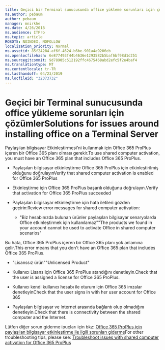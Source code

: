 ```yaml
---
title: Geçici bir Terminal sunucusunda office yükleme sorunları için çözümler
ms.author: pebaum
author: pebaum
manager: mnirkhe
ms.date: 4/26/2018
ms.audience: ITPro
ms.topic: article
ROBOTS: NOINDEX, NOFOLLOW
localization_priority: Normal
ms.assetid: 85f24284-af6f-4624-b6be-901a4a9206eb
ms.openlocfilehash: 6e877493f44b4636e1293582b5baf6bf98d1d251
ms.sourcegitcommit: 9d78905c512192ffc4675468abd2efc5f2e4baf4
ms.translationtype: MT
ms.contentlocale: tr-TR
ms.lasthandoff: 04/23/2019
ms.locfileid: "32373732"
---
```

# <a name="solutions-for-issues-around-installing-office-on-a-terminal-server"></a><span data-ttu-id="787dd-102">Geçici bir Terminal sunucusunda office yükleme sorunları için çözümler</span><span class="sxs-lookup"><span data-stu-id="787dd-102">Solutions for issues around installing office on a Terminal Server</span></span>

<span data-ttu-id="787dd-103">Paylaşılan bilgisayar Etkinleştirmesi'ni kullanmak için Office 365 ProPlus içeren bir Office 365 planı olması gerekir.</span><span class="sxs-lookup"><span data-stu-id="787dd-103">To use shared computer activation, you must have an Office 365 plan that includes Office 365 ProPlus.</span></span>
  
- <span data-ttu-id="787dd-104">Paylaşılan bilgisayar etkinleştirme Office 365 ProPlus için etkinleştirilmiş olduğunu doğrulayın</span><span class="sxs-lookup"><span data-stu-id="787dd-104">Verify that shared computer activation is enabled for Office 365 ProPlus</span></span>
    
- <span data-ttu-id="787dd-105">Etkinleştirme için Office 365 ProPlus başarılı olduğunu doğrulayın.</span><span class="sxs-lookup"><span data-stu-id="787dd-105">Verify that activation for Office 365 ProPlus succeeded</span></span>
    
- <span data-ttu-id="787dd-106">Paylaşılan bilgisayar etkinleştirme için hata iletileri gözden geçirin:</span><span class="sxs-lookup"><span data-stu-id="787dd-106">Review error messages for shared computer activation:</span></span>
    
  - <span data-ttu-id="787dd-107">"Biz hesabınızda bulunan ürünler paylaşılan bilgisayar senaryolarda Office etkinleştirmek için kullanılamaz"</span><span class="sxs-lookup"><span data-stu-id="787dd-107">"The products we found in your account cannot be used to activate Office in shared computer scenarios"</span></span>
  
<span data-ttu-id="787dd-108">Bu hata, Office 365 ProPlus içeren bir Office 365 planı yok anlamına gelir.</span><span class="sxs-lookup"><span data-stu-id="787dd-108">This error means that you don't have an Office 365 plan that includes Office 365 ProPlus.</span></span>
    
  - <span data-ttu-id="787dd-109">"Lisanssız ürün"</span><span class="sxs-lookup"><span data-stu-id="787dd-109">"Unlicensed Product"</span></span>
    
  - <span data-ttu-id="787dd-110">Kullanıcı Lisans için Office 365 ProPlus atandığını denetleyin.</span><span class="sxs-lookup"><span data-stu-id="787dd-110">Check that the user is assigned a license for Office 365 ProPlus.</span></span>
    
  - <span data-ttu-id="787dd-111">Kullanıcı kendi kullanıcı hesabı ile oturum için Office 365 imzalar denetleyin</span><span class="sxs-lookup"><span data-stu-id="787dd-111">Check that the user signs in with her user account for Office 365</span></span>
    
  - <span data-ttu-id="787dd-112">Paylaşılan bilgisayar ve Internet arasında bağlantı olup olmadığını denetleyin.</span><span class="sxs-lookup"><span data-stu-id="787dd-112">Check that there is connectivity between the shared computer and the Internet.</span></span>
    
<span data-ttu-id="787dd-113">Lütfen diğer sorun giderme ipuçları için bkz: [Office 365 ProPlus için paylaşılan bilgisayar etkinleştirme ile ilgili sorunları giderme](https://docs.microsoft.com/DeployOffice/troubleshoot-issues-with-shared-computer-activation-for-office-365-proplus)</span><span class="sxs-lookup"><span data-stu-id="787dd-113">For other troubleshooting tips, please see: [Troubleshoot issues with shared computer activation for Office 365 ProPlus](https://docs.microsoft.com/DeployOffice/troubleshoot-issues-with-shared-computer-activation-for-office-365-proplus)</span></span>
  

